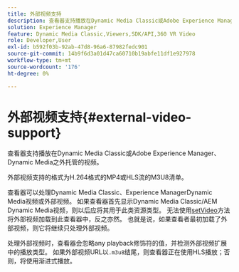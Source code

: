 ```yaml
---
title: 外部视频支持
description: 查看器支持播放在Dynamic Media Classic或Adobe Experience Manager、Dynamic Media之外托管的视频。
solution: Experience Manager
feature: Dynamic Media Classic,Viewers,SDK/API,360 VR Video
role: Developer,User
exl-id: b592f03b-92ab-47d8-96a6-87982fedc901
source-git-commit: 14b9f6d3a01d47ca60710b19abfe11df1e927978
workflow-type: tm+mt
source-wordcount: '176'
ht-degree: 0%

---
```


# 外部视频支持{#external-video-support}

查看器支持播放在Dynamic Media Classic或Adobe Experience Manager、Dynamic Media之外托管的视频。

外部视频支持的格式为H.264格式的MP4或HLS流的M3U8清单。

查看器可以处理Dynamic Media Classic、Experience ManagerDynamic Media视频或外部视频。 如果查看器首先显示Dynamic Media Classic/AEM Dynamic Media视频，则以后应将其用于此类资源类型。 无法使用[setVideo](../../c-html5-aem-asset-viewers/c-html5-aem-video360/c-html5-aem-video360-javascriptapiref/r-html5-aem-video360-javascriptapiref-setvideo.md#reference-85d3422d6ce64a36ac74827120b5a17c)方法将外部视频加载到此查看器中，反之亦然。 也就是说，如果查看者最初加载了外部视频，则它将继续只处理外部视频。

处理外部视频时，查看器会忽略any playback修饰符的值，并检测外部视频扩展中的播放类型。 如果外部视频URL以`.m3u8`结尾，则查看器正在使用HLS播放；否则，将使用渐进式播放。
